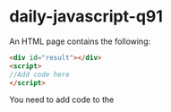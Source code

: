 # daily-javascript-q91

An HTML page contains the following: 

``` html
<div id="result"></div> 
<script> 
//Add code here 
</script> 
```
You need to add code to the <script> tag so that the current date is displayed on the screen and refreshed every second. 

Which code snippet should you use?
<hr>
Choose the correct answer

Option 1:
```javascript
setInterval(function() {
     let d = new Date();
     document.getElementByClassName("result").innerHTML = d;
}, 1000);
```
Option 2:
```javascript
setInterval(function() {
     let d = new Date();
     document.getElementById("result").innerHTML = d;
}, 10000);
```
***Option 3:***
```javascript
setInterval(function() {
     let d = new Date();
     document.getElementById("result").innerHTML = d;
}, 1000);
```

Option 4:
```javascript
function printDate() {
     for (var i = 1; i <= (24*60*60); i++) {
          let d = new Date();
          document.getElementById("result").innerHTML = d;
      }
}
printDate();
```
***the correct answer is NUMBER 3***
